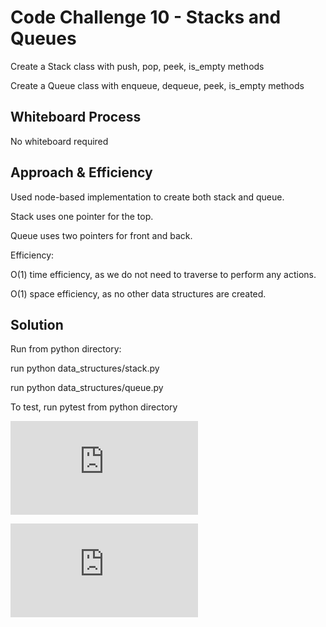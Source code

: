 # Code Challenge 10 - Stacks and Queues

Create a Stack class with push, pop, peek, is_empty methods

Create a Queue class with enqueue, dequeue, peek, is_empty methods

## Whiteboard Process

No whiteboard required

## Approach & Efficiency

Used node-based implementation to create both stack and queue.

Stack uses one pointer for the top.

Queue uses two pointers for front and back.

Efficiency:

O(1) time efficiency, as we do not need to traverse to perform any actions.

O(1) space efficiency, as no other data structures are created.

## Solution

Run from python directory:

run python data_structures/stack.py

run python data_structures/queue.py

To test, run pytest from python directory

![Link to stack file](https://github.com/mikeshen7/data-structures-and-algorithms/blob/main/python/data_structures/stack.py)

![Link to queue file](https://github.com/mikeshen7/data-structures-and-algorithms/blob/main/python/data_structures/queue.py)

